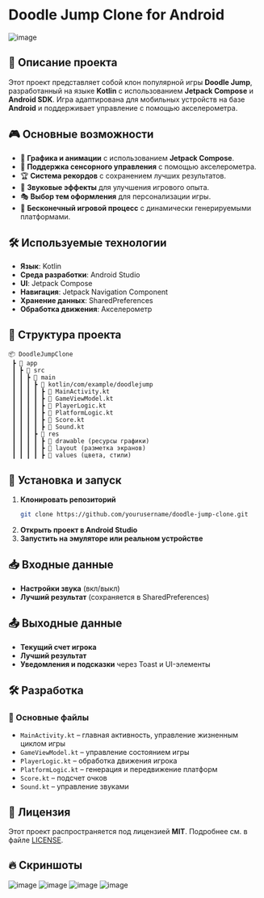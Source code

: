 # Doodle Jump Clone for Android
![image](https://github.com/user-attachments/assets/86f8757d-041f-43d2-98c4-e1ad09999a21)

## 📌 Описание проекта
Этот проект представляет собой клон популярной игры **Doodle Jump**, разработанный на языке **Kotlin** с использованием **Jetpack Compose** и **Android SDK**. Игра адаптирована для мобильных устройств на базе **Android** и поддерживает управление с помощью акселерометра.

## 🎮 Основные возможности
- 🎨 **Графика и анимации** с использованием **Jetpack Compose**.
- 📱 **Поддержка сенсорного управления** с помощью акселерометра.
- 🏆 **Система рекордов** с сохранением лучших результатов.
- 🎵 **Звуковые эффекты** для улучшения игрового опыта.
- 🎭 **Выбор тем оформления** для персонализации игры.
- 🚀 **Бесконечный игровой процесс** с динамически генерируемыми платформами.

## 🛠️ Используемые технологии
- **Язык**: Kotlin
- **Среда разработки**: Android Studio
- **UI**: Jetpack Compose
- **Навигация**: Jetpack Navigation Component
- **Хранение данных**: SharedPreferences
- **Обработка движения**: Акселерометр

## 📂 Структура проекта
```
📦 DoodleJumpClone
 ┣ 📂 app
 ┃ ┣ 📂 src
 ┃ ┃ ┣ 📂 main
 ┃ ┃ ┃ ┣ 📂 kotlin/com/example/doodlejump
 ┃ ┃ ┃ ┃ ┣ 📜 MainActivity.kt
 ┃ ┃ ┃ ┃ ┣ 📜 GameViewModel.kt
 ┃ ┃ ┃ ┃ ┣ 📜 PlayerLogic.kt
 ┃ ┃ ┃ ┃ ┣ 📜 PlatformLogic.kt
 ┃ ┃ ┃ ┃ ┣ 📜 Score.kt
 ┃ ┃ ┃ ┃ ┣ 📜 Sound.kt
 ┃ ┃ ┃ ┣ 📂 res
 ┃ ┃ ┃ ┃ ┣ 📂 drawable (ресурсы графики)
 ┃ ┃ ┃ ┃ ┣ 📂 layout (разметка экранов)
 ┃ ┃ ┃ ┃ ┣ 📂 values (цвета, стили)
```

## 🚀 Установка и запуск
1. **Клонировать репозиторий**
   ```sh
   git clone https://github.com/yourusername/doodle-jump-clone.git
   ```
2. **Открыть проект в Android Studio**
3. **Запустить на эмуляторе или реальном устройстве**

## 📥 Входные данные
- **Настройки звука** (вкл/выкл)
- **Лучший результат** (сохраняется в SharedPreferences)

## 📤 Выходные данные
- **Текущий счет игрока**
- **Лучший результат**
- **Уведомления и подсказки** через Toast и UI-элементы

## 🛠 Разработка
### 🔹 Основные файлы
- `MainActivity.kt` – главная активность, управление жизненным циклом игры
- `GameViewModel.kt` – управление состоянием игры
- `PlayerLogic.kt` – обработка движения игрока
- `PlatformLogic.kt` – генерация и передвижение платформ
- `Score.kt` – подсчет очков
- `Sound.kt` – управление звуками

## 📌 Лицензия
Этот проект распространяется под лицензией **MIT**. Подробнее см. в файле [LICENSE](LICENSE).
## 🔥 Скриншоты
![image](https://github.com/user-attachments/assets/444a379b-c53d-494f-bead-31195841384a)
![image](https://github.com/user-attachments/assets/ab81d846-1679-485b-87ce-bbdc200d43a6)
![image](https://github.com/user-attachments/assets/3fab9201-4ec5-4a7d-a452-95c184b98b1c)
![image](https://github.com/user-attachments/assets/70045dde-4277-422a-80fc-33276fe3e146)
